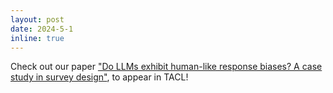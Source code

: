 ```yaml
---
layout: post
date: 2024-5-1
inline: true
---
```


Check out our paper ["Do LLMs exhibit human-like response biases? A case study in survey design"](https://arxiv.org/abs/2311.04076), to appear in TACL!